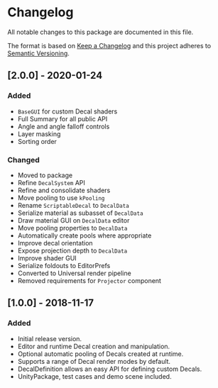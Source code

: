 # Changelog
All notable changes to this package are documented in this file.

The format is based on [Keep a Changelog](http://keepachangelog.com/en/1.0.0/)
and this project adheres to [Semantic Versioning](http://semver.org/spec/v2.0.0.html).

## [2.0.0] - 2020-01-24
### Added
- `BaseGUI` for custom Decal shaders
- Full Summary for all public API
- Angle and angle falloff controls
- Layer masking
- Sorting order

### Changed
- Moved to package
- Refine `DecalSystem` API
- Refine and consolidate shaders
- Move pooling to use `kPooling`
- Rename `ScriptableDecal` to `DecalData`
- Serialize material as subasset of `DecalData`
- Draw material GUI on `DecalData` editor
- Move pooling properties to `DecalData`
- Automatically create pools where appropriate
- Improve decal orientation
- Expose projection depth to `DecalData`
- Improve shader GUI
- Serialize foldouts to EditorPrefs
- Converted to Universal render pipeline
- Removed requirements for `Projector` component

## [1.0.0] - 2018-11-17
### Added
- Initial release version.
- Editor and runtime Decal creation and manipulation.
- Optional automatic pooling of Decals created at runtime.
- Supports a range of Decal render modes by default.
- DecalDefinition allows an easy API for defining custom Decals.
- UnityPackage, test cases and demo scene included.
